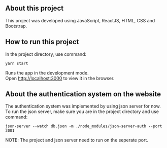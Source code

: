 ## About this project
This project was developed using JavaScript, ReactJS, HTML, CSS and Bootstrap.


## How to run this project

In the project directory, use command: 

```
yarn start
```

Runs the app in the development mode.\
Open [http://localhost:3000](http://localhost:3000) to view it in the browser.

## About the authentication system on the website

The authentication system was implemented by using json server for now. \
To run the json server, make sure you are in the project directory and use command:

```
json-server --watch db.json -m ./node_modules/json-server-auth --port 3001 
```

NOTE: The project and json server need to run on the seperate port. 
